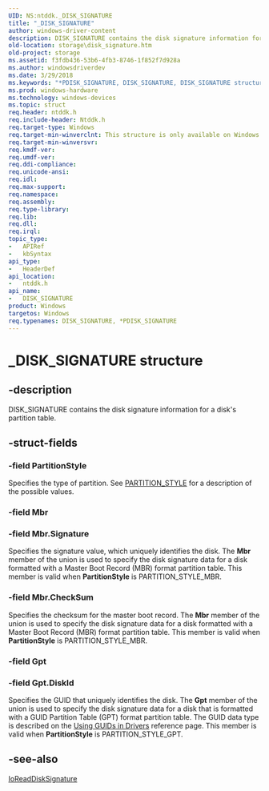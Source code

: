 ```yaml
---
UID: NS:ntddk._DISK_SIGNATURE
title: "_DISK_SIGNATURE"
author: windows-driver-content
description: DISK_SIGNATURE contains the disk signature information for a disk's partition table.
old-location: storage\disk_signature.htm
old-project: storage
ms.assetid: f3fdb436-53b6-4fb3-8746-1f852f7d928a
ms.author: windowsdriverdev
ms.date: 3/29/2018
ms.keywords: "*PDISK_SIGNATURE, DISK_SIGNATURE, DISK_SIGNATURE structure [Storage Devices], PDISK_SIGNATURE, PDISK_SIGNATURE structure pointer [Storage Devices], _DISK_SIGNATURE, ntddk/DISK_SIGNATURE, ntddk/PDISK_SIGNATURE, storage.disk_signature, structs-disk_6ea56db7-c886-43f2-b9ed-24b0f7e1cb6e.xml"
ms.prod: windows-hardware
ms.technology: windows-devices
ms.topic: struct
req.header: ntddk.h
req.include-header: Ntddk.h
req.target-type: Windows
req.target-min-winverclnt: This structure is only available on Windows XP and later.
req.target-min-winversvr: 
req.kmdf-ver: 
req.umdf-ver: 
req.ddi-compliance: 
req.unicode-ansi: 
req.idl: 
req.max-support: 
req.namespace: 
req.assembly: 
req.type-library: 
req.lib: 
req.dll: 
req.irql: 
topic_type:
-	APIRef
-	kbSyntax
api_type:
-	HeaderDef
api_location:
-	ntddk.h
api_name:
-	DISK_SIGNATURE
product: Windows
targetos: Windows
req.typenames: DISK_SIGNATURE, *PDISK_SIGNATURE
---
```


# _DISK_SIGNATURE structure


## -description


DISK_SIGNATURE contains the disk signature information for a disk's partition table.


## -struct-fields




### -field PartitionStyle

Specifies the type of partition.  See <a href="https://msdn.microsoft.com/library/windows/hardware/ff563773">PARTITION_STYLE</a> for a description of the possible values.


### -field Mbr


### -field Mbr.Signature

Specifies the signature value, which uniquely identifies the disk. The <b>Mbr</b> member of the union is used to specify the disk signature data for a disk formatted with a Master Boot Record (MBR) format partition table. This member is valid when <b>PartitionStyle</b> is PARTITION_STYLE_MBR. 


### -field Mbr.CheckSum

Specifies the checksum for the master boot record. The <b>Mbr</b> member of the union is used to specify the disk signature data for a disk formatted with a Master Boot Record (MBR) format partition table. This member is valid when <b>PartitionStyle</b> is PARTITION_STYLE_MBR. 


### -field Gpt


### -field Gpt.DiskId

Specifies the GUID that uniquely identifies the disk. The <b>Gpt</b> member of the union is used to specify the disk signature data for a disk that is formatted with a GUID Partition Table (GPT) format partition table. The GUID data type is described on the <a href="https://msdn.microsoft.com/library/windows/hardware/ff565392">Using GUIDs in Drivers</a> reference page. This member is valid when <b>PartitionStyle</b> is PARTITION_STYLE_GPT. 


## -see-also




<a href="https://msdn.microsoft.com/library/windows/hardware/ff561447">IoReadDiskSignature</a>
 

 

